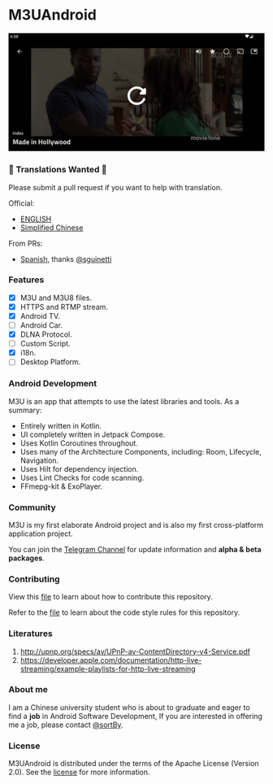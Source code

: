 # M3UAndroid
![](docs/img/feat_live_3.png)

### 📢 Translations Wanted 📢

Please submit a pull request if you want to help with translation.

Official:
- [ENGLISH](i18n/src/main/res/values)
- [Simplified Chinese](i18n/src/main/res/values-zh-rCN)

From PRs:
- [Spanish](i18n/src/main/res/values-es-rES), thanks [@sguinetti](https://github.com/sguinetti/M3UAndroid)

### Features

- [x] M3U and M3U8 files.
- [x] HTTPS and RTMP stream.
- [x] Android TV.
- [ ] Android Car.
- [x] DLNA Protocol.
- [ ] Custom Script.
- [x] i18n.
- [ ] Desktop Platform.

### Android Development

M3U is an app that attempts to use the latest libraries and tools. As a summary:

- Entirely written in Kotlin.
- UI completely written in Jetpack Compose.
- Uses Kotlin Coroutines throughout.
- Uses many of the Architecture Components, including: Room, Lifecycle, Navigation.
- Uses Hilt for dependency injection.
- Uses Lint Checks for code scanning.
- FFmepg-kit & ExoPlayer.

### Community

M3U is my first elaborate Android project and is also my first cross-platform application project.

You can join the [Telegram Channel](https://t.me/m3u_android) for update information and **alpha &
beta packages**.

### Contributing

View this [file](CONTRIBUTING.md) to learn about how to contribute this repository.

Refer to the [file](RULES.md) to learn about the code style rules for this repository.

### Literatures
1. http://upnp.org/specs/av/UPnP-av-ContentDirectory-v4-Service.pdf
2. https://developer.apple.com/documentation/http-live-streaming/example-playlists-for-http-live-streaming

### About me

I am a Chinese university student who is about to graduate and eager to find a **job** in Android
Software Development,
If you are interested in offering me a job, please contact [@sortBy](https://t.me/sortBy).

### License

M3UAndroid is distributed under the terms of the Apache License (Version 2.0). See
the [license](LICENSE) for more information.
